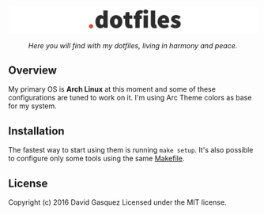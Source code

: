 ![logo](/assets/logo.png)

<p align="center">
    <i>Here you will find with my dotfiles, living in harmony and peace.</i>
</p>

## Overview
My primary OS is **Arch Linux** at this moment and some of these configurations
are tuned to work on it. I'm using Arc Theme colors as base for my system.

## Installation
The fastest way to start using them is running `make setup`. It's also possible
to configure only some tools using the same [Makefile](Makefile).

## License
Copyright (c) 2016 David Gasquez
Licensed under the MIT license.
